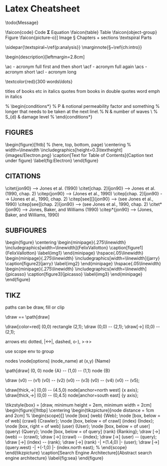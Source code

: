 # Latex Cheatsheet

\todo{Message}

\faicon{code} Code
$\bm{\Sigma}$ Equation
\faicon{table} Table
\faicon{object-group} Figure
\faicon{picture-o}] Image
§ Chapters + sections
\textspiral Parts


\sidepar{\textspiral~\ref{p:analysis}}
\marginnote{§~\ref{ch:intro}}

\begin{description}[leftmargin=2.8cm]

\ac  - acronym full first and then short
\acf - acronym full again
\acs - acronym short
\acl - acronym long

\textcolor{red}{300 words\ldots}

titles of books etc in italics
quotes from books in double quotes
word emph in italics

% \begin{conditions*}
%  P    &  notional permeability factor and something 
%           longer that needs to be taken at the next line\\
% N     &  number of waves \\
% S_{d} &  damage level
% \end{conditions*}

## FIGURES
\begin{figure}[!htb] % (here, top, bottom, page)
\centering % width=\linewidth
\includegraphics[height=0.3\textheight]{images/Electron.png}
\caption[Text for Table of Contents]{Caption text under figure}
\label{fig:Electron}
\end{figure}


## CITATIONS
\citet{jon90}	               -->    	Jones et al. (1990)
\citet[chap. 2]{jon90}	     -->    	Jones et al. (1990, chap. 2)
\citep{jon90}	               -->    	(Jones et al., 1990)
\citep[chap. 2]{jon90}	     -->    	(Jones et al., 1990, chap. 2)
\citep[see][]{jon90}	       -->    	(see Jones et al., 1990)
\citep[see][chap. 2]{jon90}	 -->    	(see Jones et al., 1990, chap. 2)
\citet*{jon90}	             -->    	Jones, Baker, and Williams (1990)
\citep*{jon90}	             -->    	(Jones, Baker, and Williams, 1990)


## SUBFIGURES
\begin{figure}
\centering
\begin{minipage}{.275\linewidth}
  \includegraphics[width=\linewidth]{FelixVallotton}
  \caption[figure1]{FelixVallotton}
\label{img1}
\end{minipage}
\hspace{.05\linewidth}
\begin{minipage}{.275\linewidth}
  \includegraphics[width=\linewidth]{jarry}
  \caption[figure2]{jarry}
\label{img2}
\end{minipage}
\hspace{.05\linewidth}
\begin{minipage}{.275\linewidth}
  \includegraphics[width=\linewidth]{jpicasso}
  \caption[figure3]{jpicasso}
\label{img3}
\end{minipage}
\end{figure}



## TIKZ

paths can be draw, fill or clip

\draw == \path[draw]

\draw[color=red] (0,0) rectangle (2,1);
\draw (0,0) -- (2,1);
\draw[->] (0,0) -- (2,1);

arrows etc
dotted, |<->|, dashed, o-), >->>

use scope env to group

nodes
\node[options] (node_name) at (x,y) {Name}

\path[draw] (0, 0) node {A} -- (1,0) -- (1,1) node {B}

\draw (v0) -- (v1) 
      (v0) -- (v2) 
      (v0) -- (v3) 
      (v0) -- (v4) 
      (v0) -- (v5);

\draw[thick,->] (0,0) -- (4.5,0) node[anchor=north west] {x axis};
\draw[thick,->] (0,0) -- (0,4.5) node[anchor=south east] {y axis};

\tikzstyle{box} = [draw, minimum height = 2em, minimum width = 2cm]
\begin{figure}[!htbp]
  \centering
  \begin{tikzpicture}[node distance = 1cm and 2cm]
    % \begin{scope}[]
    \node [box] (web) {Web};
    \node [box, below = of web] (crawl) {Crawler};
    \node [box, below = of crawl] (index) {Index};
    \node [box, right = of web] (user) {User};
    \node [box, below = of user] (query) {Query};
    \node [box, below = of query] (rank) {Ranking};
    \draw [->] (web) -- (crawl);
    \draw [->] (crawl) -- (index);
    \draw [->] (user) -- (query);
    \draw [->] (index) -- (rank);
    \draw [->] (rank) -| +(1.4,0) |- (user);
    \draw [->] (query.west) -| +(-1,0) |- (index.north east);
    % \end{scope}
  \end{tikzpicture}
\caption[Search Engine Architecture]{Abstract search engine architecture}
\label{fig:sea}
\end{figure}